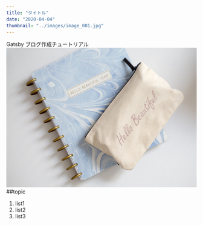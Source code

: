 ```yaml
---
title: "タイトル"
date: "2020-04-04"
thumbnail: "../images/image_001.jpg"
---
```


Gatsby ブログ作成チュートリアル
![Sample](../images/image_001.jpg)
##topic

1. list1
2. list2
3. list3
